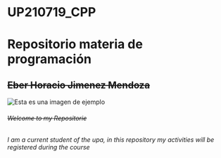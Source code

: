 # UP210719_CPP
 # **Repositorio materia de programación**
 
 ## ~~Eber Horacio Jimenez Mendoza~~ 
 
![Esta es una imagen de ejemplo](https://github.com/UP210719/UP210719_CPP/blob/main/imagenes/images.jpeg)



###### ~~Welcome to my Repositorie~~ 
*I am a current student of the upa, in this repository my activities will be registered during the course*
